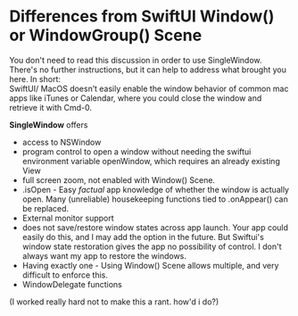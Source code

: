 # Differences from SwiftUI Window() or WindowGroup() Scene

You don't need to read this discussion in order to use SingleWindow. There's no further instructions, but it can help to address what brought you here. In short:  
SwiftUI/ MacOS doesn’t easily enable the window behavior of common mac apps like iTunes or Calendar, where you could close the window and retrieve it with Cmd-0. 


**SingleWindow** offers

- access to NSWindow
- program control to open a window without needing the swiftui environment variable openWindow, which requires an already existing View
- full screen zoom, not enabled with Window() Scene.
- .isOpen - Easy *factual* app knowledge of whether the window is actually open. Many (unreliable) housekeeping functions tied to .onAppear() can be replaced.
- External monitor support
- does not save/restore window states across app launch. Your app could easily do this, and I may add the option in the future. But Swiftui's window state restoration gives the app no possibility of control. I don't always want my app to restore the windows.
- Having exactly one - Using Window() Scene allows multiple, and very difficult to enforce this.
- WindowDelegate functions



(I worked really hard not to make this a rant. how'd i do?)

